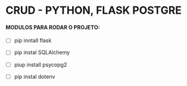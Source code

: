 # CRUD - PYTHON, FLASK POSTGRE

#### MODULOS PARA RODAR O PROJETO:

- [ ] pip inntall flask
- [ ] pip instal SQLAlchemy
- [ ] piup install psycopg2
- [ ] pip instal dotenv

